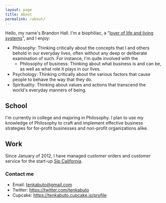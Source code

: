 ```yaml
---
layout: page
title: About
permalink: /about/
---
```


Hello, my name's Brandon Hall. I'm a biophiliac, a "[lover of life and living systems](http://wikipedia.en.org/wiki/Biophilia_hypothesis "Biophilia hypothesis")", and I enjoy:

* Philosophy: Thinking critically about the concepts that I and others behold in our everyday lives, often without any deep or deliberate examination of such. For instance, I'm quite involved with the
    * Philosophy of business: Thinking about what business is and can be, as well as what role it plays in our lives.
* Psychology: Thinking critically about the various factors that cause people to behave the way that they do.
* Spirituality: Thinking about values and actions that transcend the world's everyday manners of being.

## School
I'm currently in college and majoring in Philosophy. I plan to use my knowledge of Philosophy to craft and implement effective business strategies for for-profit businesses and non-profit organizations alike.

## Work
Since January of 2012, I have managed customer orders and customer service for the start-up [Sip California](http://sipcalifornia.com "Sip California").

### Contact me

* Email: <tenkabuto@gmail.com>
* Twitter: <https://twitter.com/tenkabuto>
* Cupcake: <https://tenkabuto.cupcake.is/profile>
